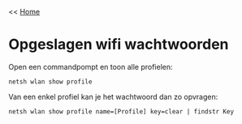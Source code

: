<< [Home](https://codewithedwin.github.io/EdwinsDocumentation/)

# Opgeslagen wifi wachtwoorden

Open een commandpompt en toon alle profielen:
```
netsh wlan show profile
```

Van een enkel profiel kan je het wachtwoord dan zo opvragen:
```
netsh wlan show profile name=[Profile] key=clear | findstr Key
```